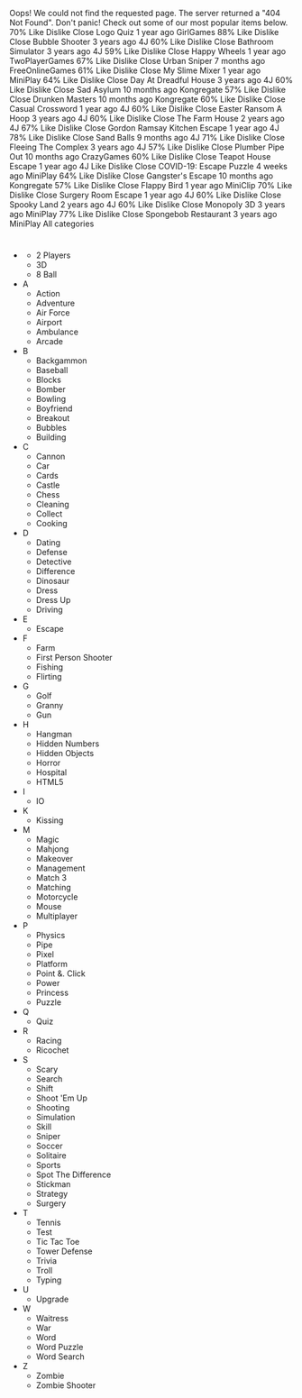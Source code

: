 Oops! We could not find the requested page. The server returned a "404 Not Found". Don't panic! Check out some of our most popular items below. 70% Like Dislike Close Logo Quiz 1 year ago GirlGames 88% Like Dislike Close Bubble Shooter 3 years ago 4J 60% Like Dislike Close Bathroom Simulator 3 years ago 4J 59% Like Dislike Close Happy Wheels 1 year ago TwoPlayerGames 67% Like Dislike Close Urban Sniper 7 months ago FreeOnlineGames 61% Like Dislike Close My Slime Mixer 1 year ago MiniPlay 64% Like Dislike Close Day At Dreadful House 3 years ago 4J 60% Like Dislike Close Sad Asylum 10 months ago Kongregate 57% Like Dislike Close Drunken Masters 10 months ago Kongregate 60% Like Dislike Close Casual Crossword 1 year ago 4J 60% Like Dislike Close Easter Ransom A Hoop 3 years ago 4J 60% Like Dislike Close The Farm House 2 years ago 4J 67% Like Dislike Close Gordon Ramsay Kitchen Escape 1 year ago 4J 78% Like Dislike Close Sand Balls 9 months ago 4J 71% Like Dislike Close Fleeing The Complex 3 years ago 4J 57% Like Dislike Close Plumber Pipe Out 10 months ago CrazyGames 60% Like Dislike Close Teapot House Escape 1 year ago 4J Like Dislike Close COVID-19: Escape Puzzle 4 weeks ago MiniPlay 64% Like Dislike Close Gangster's Escape 10 months ago Kongregate 57% Like Dislike Close Flappy Bird 1 year ago MiniClip 70% Like Dislike Close Surgery Room Escape 1 year ago 4J 60% Like Dislike Close Spooky Land 2 years ago 4J 60% Like Dislike Close Monopoly 3D 3 years ago MiniPlay 77% Like Dislike Close Spongebob Restaurant 3 years ago MiniPlay All categories

*   #
    *   2 Players
    *   3D
    *   8 Ball
*   A
    *   Action
    *   Adventure
    *   Air Force
    *   Airport
    *   Ambulance
    *   Arcade
*   B
    *   Backgammon
    *   Baseball
    *   Blocks
    *   Bomber
    *   Bowling
    *   Boyfriend
    *   Breakout
    *   Bubbles
    *   Building
*   C
    *   Cannon
    *   Car
    *   Cards
    *   Castle
    *   Chess
    *   Cleaning
    *   Collect
    *   Cooking
*   D
    *   Dating
    *   Defense
    *   Detective
    *   Difference
    *   Dinosaur
    *   Dress
    *   Dress Up
    *   Driving
*   E
    *   Escape
*   F
    *   Farm
    *   First Person Shooter
    *   Fishing
    *   Flirting
*   G
    *   Golf
    *   Granny
    *   Gun
*   H
    *   Hangman
    *   Hidden Numbers
    *   Hidden Objects
    *   Horror
    *   Hospital
    *   HTML5
*   I
    *   IO
*   K
    *   Kissing
*   M
    *   Magic
    *   Mahjong
    *   Makeover
    *   Management
    *   Match 3
    *   Matching
    *   Motorcycle
    *   Mouse
    *   Multiplayer
*   P
    *   Physics
    *   Pipe
    *   Pixel
    *   Platform
    *   Point &. Click
    *   Power
    *   Princess
    *   Puzzle
*   Q
    *   Quiz
*   R
    *   Racing
    *   Ricochet
*   S
    *   Scary
    *   Search
    *   Shift
    *   Shoot 'Em Up
    *   Shooting
    *   Simulation
    *   Skill
    *   Sniper
    *   Soccer
    *   Solitaire
    *   Sports
    *   Spot The Difference
    *   Stickman
    *   Strategy
    *   Surgery
*   T
    *   Tennis
    *   Test
    *   Tic Tac Toe
    *   Tower Defense
    *   Trivia
    *   Troll
    *   Typing
*   U
    *   Upgrade
*   W
    *   Waitress
    *   War
    *   Word
    *   Word Puzzle
    *   Word Search
*   Z
    *   Zombie
    *   Zombie Shooter